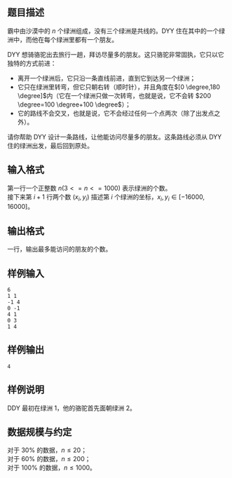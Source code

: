 ## 题目描述
霸中由沙漠中的 $n$ 个绿洲组成，没有三个绿洲是共线的。DYY 住在其中的一个绿洲中，而他在每个绿洲里都有一个朋友。

DYY 想骑骆驼出去旅行一趟，拜访尽量多的朋友。这只骆驼非常固执，它只以它独特的方式前进：

- 离开一个绿洲后，它只沿一条直线前进，直到它到达另一个绿洲； 
- 它只在绿洲里转弯，但它只朝右转（顺时针），并且角度在$[0 \degree,180 \degree]$内（它在一个绿洲只做一次转弯，也就是说，它不会转 $200 \degree=100 \degree+100 \degree$）；
- 它的路线不会交叉，也就是说，它不会经过任何一个点两次（除了出发点之外）。

请你帮助 DYY 设计一条路线，让他能访问尽量多的朋友。这条路线必须从 DYY 住的绿洲出发，最后回到原处。
## 输入格式
第一行一个正整数 $n(3<=n<=1000)$ 表示绿洲的个数。     
接下来第 $i + 1$ 行两个数 $(x_{i}, y_{i})$ 描述第 $i$ 个绿洲的坐标，$x_{i}, y_{i} \in [-16000,16000]$。
## 输出格式
一行，输出最多能访问的朋友的个数。
## 样例输入
```plain
6
1 1
-1 4
0 -1
4 1
0 3
1 4
```
## 样例输出
```plain
4
```
## 样例说明
DDY 最初在绿洲 $1$，他的骆驼首先面朝绿洲 $2$。
## 数据规模与约定
对于 $30\%$ 的数据，$n\leq 20$；     
对于 $60\%$ 的数据，$n\leq 200$；       
对于 $100\%$ 的数据，$n\leq 1000$。

